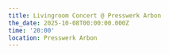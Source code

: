 ```yaml
---
title: Livingroom Concert @ Presswerk Arbon
the_date: 2025-10-08T00:00:00.000Z
time: '20:00'
location: Presswerk Arbon
---
```


